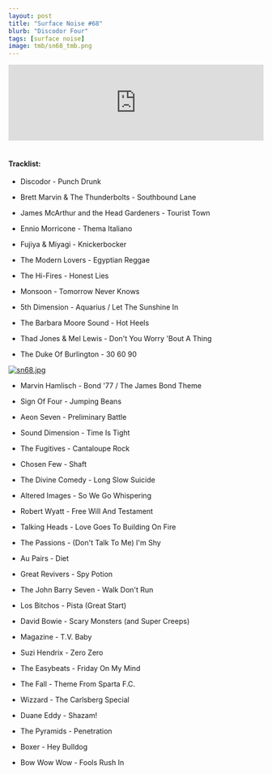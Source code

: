 ```yaml
---
layout: post
title: "Surface Noise #68"
blurb: "Discodor Four"
tags: [surface noise]
image: tmb/sn68_tmb.png
---
```


<iframe scrolling="no" id="hearthis_at_track_3884123" width="100%" height="150" src="https://hearthis.at/embed/3884123/transparent_black/?hcolor=&color=&style=2&block_size=2&block_space=1&background=1&waveform=0&cover=0&autoplay=0&css=" frameborder="0" allowtransparency allow="autoplay"><p>Listen to <a href="https://hearthis.at/zerocc/surface-noise-68-171019/" target="_blank">Surface Noise #68 (17/10/19)</a> <span>by</span><a href="https://hearthis.at/zerocc/" target="_blank" >Zero</a> <span>on</span> <a href="https://hearthis.at/" target="_blank">hearthis.at</a></p></iframe>
&nbsp;

#### Tracklist:

- Discodor - Punch Drunk
- Brett Marvin & The Thunderbolts - Southbound Lane
- James McArthur and the Head Gardeners - Tourist Town

- Ennio Morricone - Thema Italiano
- Fujiya & Miyagi - Knickerbocker
- The Modern Lovers - Egyptian Reggae

- The Hi-Fires - Honest Lies
- Monsoon - Tomorrow Never Knows
- 5th Dimension - Aquarius / Let The Sunshine In

- The Barbara Moore Sound - Hot Heels
- Thad Jones & Mel Lewis - Don't You Worry 'Bout A Thing
- The Duke Of Burlington - 30 60 90

[![sn68.jpg](https://i.postimg.cc/MKkd2WG2/sn68.jpg)](https://postimg.cc/9zpGyHTJ)

- Marvin Hamlisch - Bond '77 / The James Bond Theme
- Sign Of Four - Jumping Beans
- Aeon Seven - Preliminary Battle

- Sound Dimension - Time Is Tight
- The Fugitives - Cantaloupe Rock
- Chosen Few - Shaft

- The Divine Comedy - Long Slow Suicide
- Altered Images - So We Go Whispering
- Robert Wyatt - Free Will And Testament

- Talking Heads - Love Goes To Building On Fire
- The Passions - (Don't Talk To Me) I'm Shy
- Au Pairs - Diet

- Great Revivers - Spy Potion
- The John Barry Seven - Walk Don't Run
- Los Bitchos - Pista (Great Start)

- David Bowie - Scary Monsters (and Super Creeps)
- Magazine - T.V. Baby
- Suzi Hendrix - Zero Zero

- The Easybeats - Friday On My Mind
- The Fall - Theme From Sparta F.C.
- Wizzard - The Carlsberg Special

- Duane Eddy - Shazam!
- The Pyramids - Penetration
- Boxer - Hey Bulldog

- Bow Wow Wow - Fools Rush In

